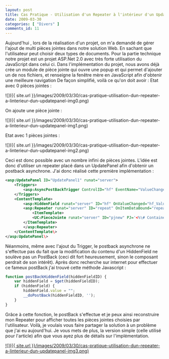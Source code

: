 ```yaml
---
layout: post
title: Cas Pratique - Utilisation d'un Repeater à l'intérieur d'un UpdatePanel
date: 2009-03-30
categories: [ "Divers" ]
comments_id: 11 
---
```


Aujourd'hui , lors de la réalisation d'un projet, on m'a demandé de gérer l'ajout de multi pièces jointes dans notre solution Web. En sachant que l'utilisateur peut choisir deux types de documents. Pour la partie technique notre projet est un projet ASP.Net 2.0 avec très forte utilisation du JavaScript dans celui ci. Dans l'implémentation du projet, nous avons déjà crée un module de pièce jointe qui ouvre une popup et qui permet d'ajouter un de nos fichiers, et renseigne la fenêtre mère en JavaScript afin d'obtenir une meilleure navigation De façon simplifié, voilà ce qu'on doit avoir : Etat avec 0 pièces jointes :

![]({{ site.url }}/images/2009/03/30/cas-pratique-utilisation-dun-repeater-a-linterieur-dun-updatepanel-img0.png)

On ajoute une pièce jointe :

![]({{ site.url }}/images/2009/03/30/cas-pratique-utilisation-dun-repeater-a-linterieur-dun-updatepanel-img1.png)

Etat avec 1 pièces jointes :

![]({{ site.url }}/images/2009/03/30/cas-pratique-utilisation-dun-repeater-a-linterieur-dun-updatepanel-img2.png)

Ceci est donc possible avec un nombre infini de pièces jointes. L'idée est donc d'utiliser un repeater placé dans un UpdatePanel afin d'obtenir un postback asynchrone. J'ai donc réalisé cette première implémentation :

```xml
<asp:UpdatePanel ID="UpdatePanel1" runat="server">
    <Triggers>
        <asp:AsyncPostBackTrigger ControlID="hf" EventName="ValueChanged" />
    </Triggers>
    <ContentTemplate>
        <asp:HiddenField runat="server" ID="hf" OnValueChanged="hf_ValueChanged" />
        <asp:Repeater runat="server" ID="repeat" OnItemDataBound="repeat_ItemDataBound">
            <ItemTemplate>
            <UC:PieceJointe runat="server" ID="pjnew" PJ='<%\# Container.DataItem %>' />
        </ItemTemplate>
        </asp:Repeater>
    </ContentTemplate\> 
</asp:UpdatePanel\>
```

 Néanmoins, même avec l'ajout du Trigger, le postback asynchrone ne s'effectue pas du fait que la modification du contenu d'un HiddenField ne soulève pas un PostBack (ceci dit fort heureusement, sinon le composant perdrait de son intérêt). Après donc recherche sur internet pour effectuer ce fameux postBack j'ai trouvé cette méthode Javascript :

```javascript
function postBackHiddenField(hiddenFieldID) {
    var hiddenField = $get(hiddenFieldID);
    if (hiddenField) { 
        hiddenField.value = "";
        __doPostBack(hiddenFieldID, '');  
    }
}
```

Grâce à cette fonction, le postBack s'effectue et je peux ainsi reconstruire mon Repeater pour afficher toutes les pièces jointes choisies par l'utilisateur. Voilà, je voulais vous faire partager la solution à un problème que j'ai eu aujourd'hui. Je vous mets de plus, la version simple (celle utilisé pour l'article) afin que vous ayez plus de détails sur l'implémentation.

[![]({{ site.url }}/images/2009/03/30/cas-pratique-utilisation-dun-repeater-a-linterieur-dun-updatepanel-img3.png)](http://cid-27033cda87e10205.skydrive.live.com/embedrow.aspx/Blog/Demonstration.zip)
